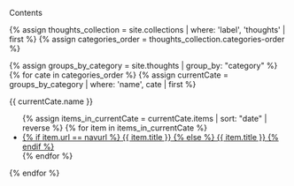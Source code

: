 <!-- ---
layout: page
title: Thoughts (Written in Korean)
parent: About me2
nav_order: 2
--- -->
Contents

{% assign thoughts_collection = site.collections | where: 'label', 'thoughts' | first %}
{% assign categories_order = thoughts_collection.categories-order %}

{% assign groups_by_category = site.thoughts | group_by: "category" %}
{% for cate in categories_order %}
    {% assign currentCate = groups_by_category | where: 'name', cate | first %}
<div class="category_wrapper">
    <div class="category">{{ currentCate.name }}</div>
    <ul>
    {% assign items_in_currentCate = currentCate.items | sort: "date" | reverse %}
    {% for item in items_in_currentCate %}
        <li class="collaped">
            <a href="{{ site.baseurl }}{{ item.url }}">
            {% if item.url == navurl %}
                <u>{{ item.title }}</u>
            {% else %}
                {{ item.title }}
            {% endif %}
            </a>
        </li>
    {% endfor %}
    </ul>
</div>
{% endfor %}